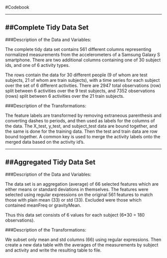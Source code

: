 #Codebook

---
##Complete Tidy Data Set
---

###Description of the Data and Variables:

The complete tidy data set contains 561 different columns representing normalized measurements from the accelerometers of a Samsung Galaxy S smartphone. There are two additional columns containing one of 30 subject ids, and one of 6 activity types. 

The rows contain the data for 30 different people (9 of whom are test subjects, 21 of whom are train subjects), with a time series for each subject over the set of 6 different activities. There are 2947 total observations (row) split between 6 activities over the 9 test subjects, and 7352 observations (rows) split between 6 activities over the 21 train subjects. 

###Description of the Transformations:

The feature labels are transformed by removing extraneous parenthesis and converting dashes to periods, and then used as labels for the columns of the data. The X_test, y_test, and subject_test data are bound together, and the same is done for the training data. Then the test and train data are row bound together. A common key is used to merge the activity labels onto the merged data based on the activity id’s. 

---
##Aggregated Tidy Data Set
---

###Description of the Data and Variables:

The data set is an aggregation (average) of 66 selected features which are either means or standard deviations in themselves. The features were selected using regular expressions on the original 561 features to match those with plain mean (33) or std (33). Excluded were those which contained meanFreq or gravityMean.

Thus this data set consists of 6 values for each subject (6*30 = 180 observations).

###Description of the Transformations:

We subset only mean and std columns (66) using regular expressions. Then create a new data table with the averages of the measurements by subject and activity and write the resulting table to file.